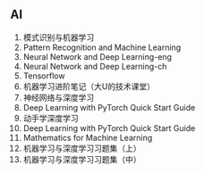 ## AI
1. 模式识别与机器学习
2. Pattern Recognition and Machine Learning
3. Neural Network and Deep Learning-eng
4. Neural Network and Deep Learning-ch
5. Tensorflow
6. 机器学习进阶笔记（大U的技术课堂）
7. 神经网络与深度学习
8. Deep Learning with PyTorch Quick Start Guide
9. 动手学深度学习
10. Deep Learning with PyTorch Quick Start Guide
11. Mathematics for Machine Learning
12. 机器学习与深度学习习题集（上）
13. 机器学习与深度学习习题集（中）